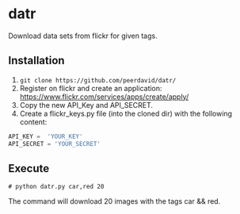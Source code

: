 # datr
Download data sets from flickr for given tags.

## Installation
1. ```git clone https://github.com/peerdavid/datr/```
2. Register on flickr and create an application: https://www.flickr.com/services/apps/create/apply/
3. Copy the new API_Key and API_SECRET.
4. Create a flickr_keys.py file (into the cloned dir) with the following content:<br>
``` python
API_KEY =  'YOUR_KEY'
API_SECRET = 'YOUR_SECRET'
```

## Execute
```# python datr.py car,red 20 ```

The command will download 20 images with the tags car && red.
